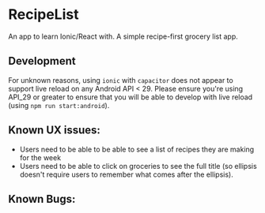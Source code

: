 # RecipeList
An app to learn Ionic/React with. A simple recipe-first grocery list app.

## Development
For unknown reasons, using `ionic` with `capacitor` does not appear to support
live reload on any Android API < 29. Please ensure you're using API_29 or greater
to ensure that you will be able to develop with live reload (using `npm run start:android`).

## Known UX issues:
- Users need to be able to be able to see a list of recipes they are making for the week
- Users need to be able to click on groceries to see the full title (so ellipsis doesn't 
  require users to remember what comes after the ellipsis).

## Known Bugs:
